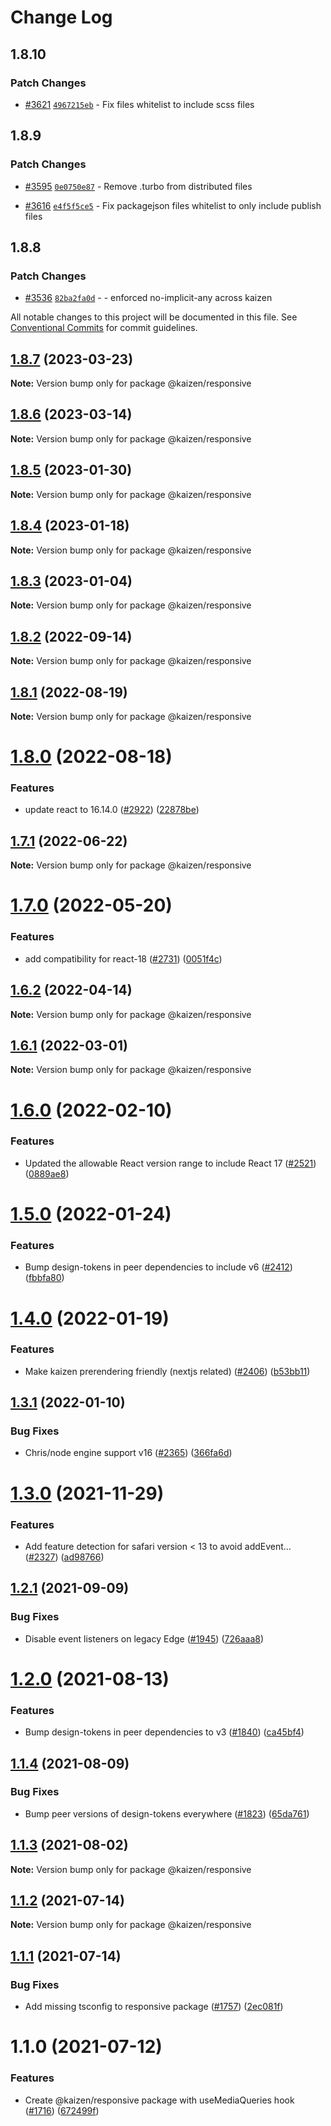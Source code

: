 # Change Log

## 1.8.10

### Patch Changes

- [#3621](https://github.com/cultureamp/kaizen-design-system/pull/3621) [`4967215eb`](https://github.com/cultureamp/kaizen-design-system/commit/4967215eb05298f69dbdf8e9cb44f4e0665e7d8f) - Fix files whitelist to include scss files

## 1.8.9

### Patch Changes

- [#3595](https://github.com/cultureamp/kaizen-design-system/pull/3595) [`0e0750e87`](https://github.com/cultureamp/kaizen-design-system/commit/0e0750e872e3381420df7bf2947d9deb9db8b705) - Remove .turbo from distributed files

- [#3616](https://github.com/cultureamp/kaizen-design-system/pull/3616) [`e4f5f5ce5`](https://github.com/cultureamp/kaizen-design-system/commit/e4f5f5ce50b4e1a4aa8b189c247d0f2a8fea722f) - Fix packagejson files whitelist to only include publish files

## 1.8.8

### Patch Changes

- [#3536](https://github.com/cultureamp/kaizen-design-system/pull/3536) [`82ba2fa0d`](https://github.com/cultureamp/kaizen-design-system/commit/82ba2fa0d20c66a1688d2609d4bd7775b129349c) - - enforced no-implicit-any across kaizen

All notable changes to this project will be documented in this file.
See [Conventional Commits](https://conventionalcommits.org) for commit guidelines.

## [1.8.7](https://github.com/cultureamp/kaizen-design-system/compare/@kaizen/responsive@1.8.6...@kaizen/responsive@1.8.7) (2023-03-23)

**Note:** Version bump only for package @kaizen/responsive

## [1.8.6](https://github.com/cultureamp/kaizen-design-system/compare/@kaizen/responsive@1.8.5...@kaizen/responsive@1.8.6) (2023-03-14)

**Note:** Version bump only for package @kaizen/responsive

## [1.8.5](https://github.com/cultureamp/kaizen-design-system/compare/@kaizen/responsive@1.8.4...@kaizen/responsive@1.8.5) (2023-01-30)

**Note:** Version bump only for package @kaizen/responsive

## [1.8.4](https://github.com/cultureamp/kaizen-design-system/compare/@kaizen/responsive@1.8.3...@kaizen/responsive@1.8.4) (2023-01-18)

**Note:** Version bump only for package @kaizen/responsive

## [1.8.3](https://github.com/cultureamp/kaizen-design-system/compare/@kaizen/responsive@1.8.2...@kaizen/responsive@1.8.3) (2023-01-04)

**Note:** Version bump only for package @kaizen/responsive

## [1.8.2](https://github.com/cultureamp/kaizen-design-system/compare/@kaizen/responsive@1.8.1...@kaizen/responsive@1.8.2) (2022-09-14)

**Note:** Version bump only for package @kaizen/responsive

## [1.8.1](https://github.com/cultureamp/kaizen-design-system/compare/@kaizen/responsive@1.8.0...@kaizen/responsive@1.8.1) (2022-08-19)

**Note:** Version bump only for package @kaizen/responsive

# [1.8.0](https://github.com/cultureamp/kaizen-design-system/compare/@kaizen/responsive@1.7.1...@kaizen/responsive@1.8.0) (2022-08-18)

### Features

- update react to 16.14.0 ([#2922](https://github.com/cultureamp/kaizen-design-system/issues/2922)) ([22878be](https://github.com/cultureamp/kaizen-design-system/commit/22878beee1884e2f58d0447b3908321937175228))

## [1.7.1](https://github.com/cultureamp/kaizen-design-system/compare/@kaizen/responsive@1.7.0...@kaizen/responsive@1.7.1) (2022-06-22)

**Note:** Version bump only for package @kaizen/responsive

# [1.7.0](https://github.com/cultureamp/kaizen-design-system/compare/@kaizen/responsive@1.6.2...@kaizen/responsive@1.7.0) (2022-05-20)

### Features

- add compatibility for react-18 ([#2731](https://github.com/cultureamp/kaizen-design-system/issues/2731)) ([0051f4c](https://github.com/cultureamp/kaizen-design-system/commit/0051f4cee82895acc2c2f44fc7bf8063857de57e))

## [1.6.2](https://github.com/cultureamp/kaizen-design-system/compare/@kaizen/responsive@1.6.1...@kaizen/responsive@1.6.2) (2022-04-14)

**Note:** Version bump only for package @kaizen/responsive

## [1.6.1](https://github.com/cultureamp/kaizen-design-system/compare/@kaizen/responsive@1.6.0...@kaizen/responsive@1.6.1) (2022-03-01)

**Note:** Version bump only for package @kaizen/responsive

# [1.6.0](https://github.com/cultureamp/kaizen-design-system/compare/@kaizen/responsive@1.5.0...@kaizen/responsive@1.6.0) (2022-02-10)

### Features

- Updated the allowable React version range to include React 17 ([#2521](https://github.com/cultureamp/kaizen-design-system/issues/2521)) ([0889ae8](https://github.com/cultureamp/kaizen-design-system/commit/0889ae82cc2836fe606957cd1f39a2eb94df00c1))

# [1.5.0](https://github.com/cultureamp/kaizen-design-system/compare/@kaizen/responsive@1.4.0...@kaizen/responsive@1.5.0) (2022-01-24)

### Features

- Bump design-tokens in peer dependencies to include v6 ([#2412](https://github.com/cultureamp/kaizen-design-system/issues/2412)) ([fbbfa80](https://github.com/cultureamp/kaizen-design-system/commit/fbbfa80d334db9311b228568b5632cb2f8022136))

# [1.4.0](https://github.com/cultureamp/kaizen-design-system/compare/@kaizen/responsive@1.3.1...@kaizen/responsive@1.4.0) (2022-01-19)

### Features

- Make kaizen prerendering friendly (nextjs related) ([#2406](https://github.com/cultureamp/kaizen-design-system/issues/2406)) ([b53bb11](https://github.com/cultureamp/kaizen-design-system/commit/b53bb118157c98874554bd565853797beb72e590))

## [1.3.1](https://github.com/cultureamp/kaizen-design-system/compare/@kaizen/responsive@1.3.0...@kaizen/responsive@1.3.1) (2022-01-10)

### Bug Fixes

- Chris/node engine support v16 ([#2365](https://github.com/cultureamp/kaizen-design-system/issues/2365)) ([366fa6d](https://github.com/cultureamp/kaizen-design-system/commit/366fa6d156d2a4a2b35b1356bbcf18adf2189f2b))

# [1.3.0](https://github.com/cultureamp/kaizen-design-system/compare/@kaizen/responsive@1.2.1...@kaizen/responsive@1.3.0) (2021-11-29)

### Features

- Add feature detection for safari version < 13 to avoid addEvent… ([#2327](https://github.com/cultureamp/kaizen-design-system/issues/2327)) ([ad98766](https://github.com/cultureamp/kaizen-design-system/commit/ad98766c75358670ea9575f5b05c58836607c24c))

## [1.2.1](https://github.com/cultureamp/kaizen-design-system/compare/@kaizen/responsive@1.2.0...@kaizen/responsive@1.2.1) (2021-09-09)

### Bug Fixes

- Disable event listeners on legacy Edge ([#1945](https://github.com/cultureamp/kaizen-design-system/issues/1945)) ([726aaa8](https://github.com/cultureamp/kaizen-design-system/commit/726aaa8704e7fc0f80c0d8164f63158d4a8eeb24))

# [1.2.0](https://github.com/cultureamp/kaizen-design-system/compare/@kaizen/responsive@1.1.4...@kaizen/responsive@1.2.0) (2021-08-13)

### Features

- Bump design-tokens in peer dependencies to v3 ([#1840](https://github.com/cultureamp/kaizen-design-system/issues/1840)) ([ca45bf4](https://github.com/cultureamp/kaizen-design-system/commit/ca45bf4707b5fbf907163653549e17682c46f636))

## [1.1.4](https://github.com/cultureamp/kaizen-design-system/compare/@kaizen/responsive@1.1.3...@kaizen/responsive@1.1.4) (2021-08-09)

### Bug Fixes

- Bump peer versions of design-tokens everywhere ([#1823](https://github.com/cultureamp/kaizen-design-system/issues/1823)) ([65da761](https://github.com/cultureamp/kaizen-design-system/commit/65da761807b4d907a342b9bb4ed2bbbe40a06048))

## [1.1.3](https://github.com/cultureamp/kaizen-design-system/compare/@kaizen/responsive@1.1.2...@kaizen/responsive@1.1.3) (2021-08-02)

**Note:** Version bump only for package @kaizen/responsive

## [1.1.2](https://github.com/cultureamp/kaizen-design-system/compare/@kaizen/responsive@1.1.1...@kaizen/responsive@1.1.2) (2021-07-14)

**Note:** Version bump only for package @kaizen/responsive

## [1.1.1](https://github.com/cultureamp/kaizen-design-system/compare/@kaizen/responsive@1.1.0...@kaizen/responsive@1.1.1) (2021-07-14)

### Bug Fixes

- Add missing tsconfig to responsive package ([#1757](https://github.com/cultureamp/kaizen-design-system/issues/1757)) ([2ec081f](https://github.com/cultureamp/kaizen-design-system/commit/2ec081f5191daec5c4e33ead2fe8ff06232db5d9))

# 1.1.0 (2021-07-12)

### Features

- Create @kaizen/responsive package with useMediaQueries hook ([#1716](https://github.com/cultureamp/kaizen-design-system/issues/1716)) ([672499f](https://github.com/cultureamp/kaizen-design-system/commit/672499f0967192031ae9883972a3af35620053af))
